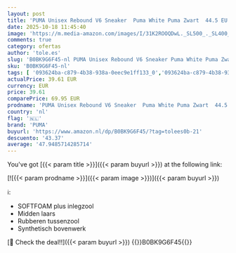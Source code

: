 ```yaml
---
layout: post
title: 'PUMA Unisex Rebound V6 Sneaker  Puma White Puma Zwart  44.5 EU'
date: 2025-10-18 11:45:40
image: 'https://m.media-amazon.com/images/I/31K2ROOQDwL._SL500_._SL400_.jpg'
comments: true
category: ofertas
author: 'tole.es'
slug: 'B0BK9G6F45-nl PUMA Unisex Rebound V6 Sneaker Puma White Puma Zwart 44.5 EU'
sku: 'B0BK9G6F45-nl'
tags: [ '093624ba-c879-4b38-938a-0eec9e1ff133_0','093624ba-c879-4b38-938a-0eec9e1ff133_3601','Arborist Merchandising Root','Herenmode','Herenschoenen','Klassieke & modieuze herensneakers','Kleding, schoenen & sieraden','Kleding, schoenen en sieraden','New Arrivals','Self Service','Special Features Stores','puma','🇳🇱', ]
actualPrice: 39.61 EUR
currency: EUR
price: 39.61
comparePrice: 69.95 EUR
prodname: 'PUMA Unisex Rebound V6 Sneaker  Puma White Puma Zwart  44.5 EU'
country: 'nl'
flag: '🇳🇱'
brand: 'PUMA'
buyurl: 'https://www.amazon.nl/dp/B0BK9G6F45/?tag=tolees0b-21'
descuento: '43.37'
average: '47.9485714285714'
---
```


You've got [{{< param title >}}]({{< param buyurl >}}) at the following link:

[![{{< param prodname >}}]({{< param image >}})]({{< param buyurl >}})

ℹ️:

- SOFTFOAM plus inlegzool
- Midden laars
- Rubberen tussenzool
- Synthetisch bovenwerk

[🛒 Check the deal!!]({{< param buyurl >}})
{{<world>}}B0BK9G6F45{{</world>}}
